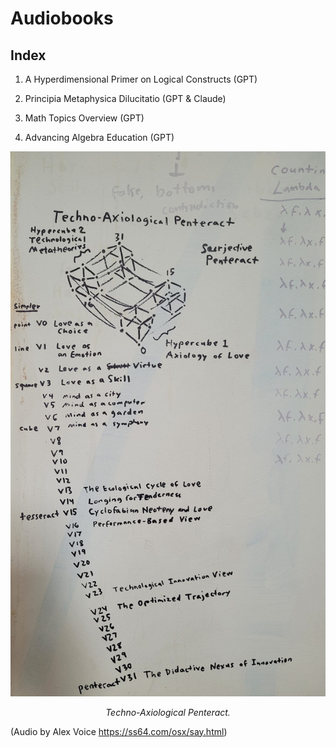# Audiobooks


## Index

1. A Hyperdimensional Primer on Logical Constructs (GPT)

2. Principia Metaphysica Dilucitatio (GPT & Claude)

3. Math Topics Overview (GPT)

4. Advancing Algebra Education (GPT)

<p align="center">
  <img src="assets/techno-axiological penteract.jpg" width="700px"/>
  <p align="center"><i>Techno-Axiological Penteract.</i></p>
</p>

(Audio by Alex Voice https://ss64.com/osx/say.html)
